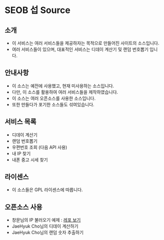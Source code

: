 # SEOB 섭 Source

## 소개
- 이 서비스는 여러 서비스들을 제공하자는 목적으로 만들어진 사이트의 소스입니다.
- 여러 서비스들이 있으며, 대표적인 서비스는 디데이 계산기 및 랜덤 번호뽑기 입니다.

## 안내사항
- 이 소스는 예전에 사용했고, 현재 미사용하는 소스입니다.
- 다만, 이 소스를 활용하여 여러 서비스들을 제작하였습니다.
- 이 소스는 여러 오픈소스를 사용한 소스입니다.
- 또한 만들다가 포기한 소스들도 섞여있습니다.

## 서비스 목록
- 디데이 계산기
- 랜덤 번호뽑기
- 우편번호 조회 (다음 API 사용)
- 내 IP 찾기
- 내폰 중고 시세 찾기

## 라이센스
- 이 소스들은 GPL 라이센스에 따릅니다.

## 오픈소스 사용
- 창문님의 IP 불러오기 예제 : [레포 보기](https://github.com/search?p=2&q=winsub&type=Repositories)
- JaeHyuk Cho님의 디데이 계산하기
- JaeHyuk Cho님의 랜덤 숫자 추출하기
